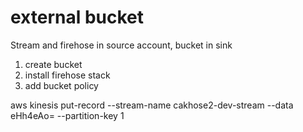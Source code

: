 # external bucket 

Stream and firehose in source account, bucket in sink

1. create bucket
2. install firehose stack
3. add bucket policy

aws kinesis put-record --stream-name cakhose2-dev-stream --data  eHh4eAo= --partition-key 1